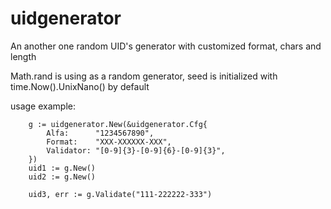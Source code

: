 # uidgenerator

An another one random UID's generator with customized format, chars and length

Math.rand is using as a random generator, seed is initialized with time.Now().UnixNano() by default

usage example:

        g := uidgenerator.New(&uidgenerator.Cfg{
            Alfa:      "1234567890",
            Format:    "XXX-XXXXXX-XXX",
            Validator: "[0-9]{3}-[0-9]{6}-[0-9]{3}",
        })
        uid1 := g.New()
        uid2 := g.New()

        uid3, err := g.Validate("111-222222-333")
      
